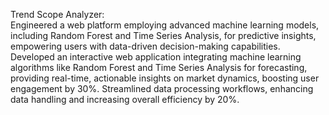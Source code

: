 Trend Scope Analyzer: 									         
Engineered a web platform employing advanced machine learning models, including Random Forest and Time Series Analysis, for predictive insights, empowering users with data-driven decision-making capabilities.
    Developed an interactive web application integrating machine learning algorithms like Random Forest and Time Series Analysis for forecasting, providing real-time, actionable insights on market dynamics, boosting user engagement by 30%.
    Streamlined data processing workflows, enhancing data handling and increasing overall efficiency by 20%.

